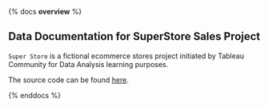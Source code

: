 {% docs __overview__ %}

## Data Documentation for SuperStore Sales Project

`Super Store` is a fictional ecommerce stores project initiated by Tableau Community for Data Analysis learning purposes.

The source code can be found [here](https://github.com/mickaelandrieu/dbt-superstore).

{% enddocs %}
